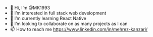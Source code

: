 - 👋 Hi, I’m @MK1993
- 👀 I’m interested in full stack web development
- 🌱 I’m currently learning React Native
- 💞️ I’m looking to collaborate on as many projects as I can
- 📫 How to reach me https://www.linkedin.com/in/mehrez-kanzari/

<!---
MK1993/MK1993 is a ✨ special ✨ repository because its `README.md` (this file) appears on your GitHub profile.
You can click the Preview link to take a look at your changes.
--->
